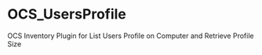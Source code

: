 # OCS_UsersProfile
OCS Inventory Plugin for List Users Profile on Computer and Retrieve Profile Size
